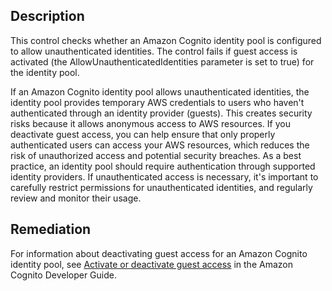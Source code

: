 ## Description

This control checks whether an Amazon Cognito identity pool is configured to allow unauthenticated identities. The control fails if guest access is activated (the AllowUnauthenticatedIdentities parameter is set to true) for the identity pool.

If an Amazon Cognito identity pool allows unauthenticated identities, the identity pool provides temporary AWS credentials to users who haven't authenticated through an identity provider (guests). This creates security risks because it allows anonymous access to AWS resources. If you deactivate guest access, you can help ensure that only properly authenticated users can access your AWS resources, which reduces the risk of unauthorized access and potential security breaches. As a best practice, an identity pool should require authentication through supported identity providers. If unauthenticated access is necessary, it's important to carefully restrict permissions for unauthenticated identities, and regularly review and monitor their usage.

## Remediation

For information about deactivating guest access for an Amazon Cognito identity pool, see [Activate or deactivate guest access](https://docs.aws.amazon.com/cognito/latest/developerguide/identity-pools.html#enable-or-disable-unauthenticated-identities) in the Amazon Cognito Developer Guide.